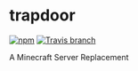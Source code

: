 trapdoor
==============
[![npm](https://img.shields.io/npm/v/trapdoor.svg?maxAge=2592000)](https://www.npmjs.com/package/trapdoor)
[![Travis branch](https://img.shields.io/travis/CalmBit/trapdoor/master.svg?maxAge=2592000)](https://travis-ci.org/CalmBit/trapdoor)

A Minecraft Server Replacement
